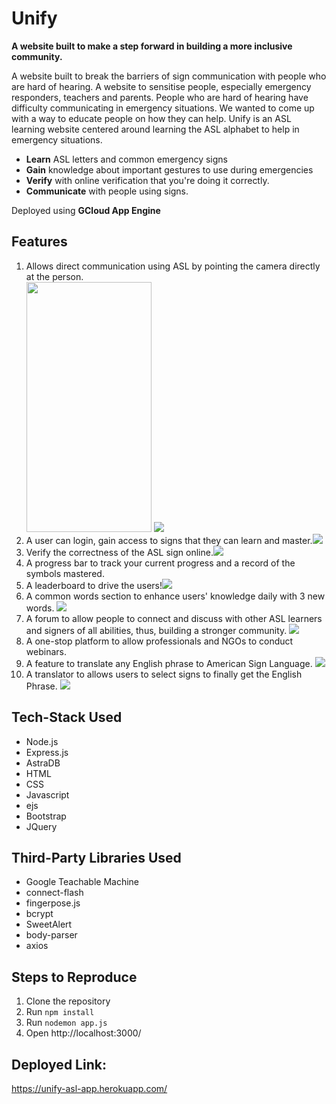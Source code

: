 # Unify

**A website built to make a step forward in building a more inclusive community.**

A website built to break the barriers of sign communication with people who are hard of hearing. A website to sensitise people, especially emergency responders, teachers and parents. People who are hard of hearing have difficulty communicating in emergency situations. We wanted to come up with a way to educate people on how they can help. Unify is an ASL learning website centered around learning the ASL alphabet to help in emergency situations. 
- **Learn** ASL letters and common emergency signs
- **Gain** knowledge about important gestures to use during emergencies
- **Verify** with online verification that you're doing it correctly.
- **Communicate** with people using signs.

Deployed using **GCloud App Engine**

## Features

1. Allows direct communication using ASL by pointing the camera directly at the person. <br/> <img src="https://github.com/nehagoyal2607/DataStax/blob/main/screenshots/talkphn.jpg" width="200" height="400">
![](/screenshots/talklaptop.png)
2. A user can login, gain access to signs that they can learn and master.![](/screenshots/home.png)
3. Verify the correctness of the ASL sign online.![](/screenshots/virtualTry.png)
4. A progress bar to track your current progress and a record of the symbols mastered.
5. A leaderboard to drive the users!![](/screenshots/progress.PNG)
6. A common words section to enhance users' knowledge daily with 3 new words. ![](/screenshots/commonwords.PNG)
7. A forum to allow people to connect and discuss with other ASL learners and signers of all abilities, thus, building a stronger community. ![](/screenshots/forum.PNG)
8. A one-stop platform to allow professionals and NGOs to conduct webinars.
9. A feature to translate any English phrase to American Sign Language. ![](/screenshots/translate1.PNG)
10. A translator to allows users to select signs to finally get the English Phrase. ![](/screenshots/translate2.PNG)

## Tech-Stack Used

- Node.js
- Express.js
- AstraDB
- HTML
- CSS
- Javascript
- ejs
- Bootstrap
- JQuery

## Third-Party Libraries Used

- Google Teachable Machine
- connect-flash
- fingerpose.js
- bcrypt
- SweetAlert
- body-parser
- axios

## Steps to Reproduce
1. Clone the repository
2. Run `npm install`
3. Run `nodemon app.js`
4. Open http://localhost:3000/

## Deployed Link: 
https://unify-asl-app.herokuapp.com/

